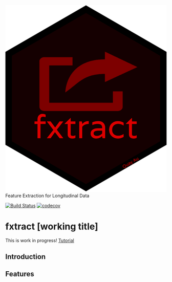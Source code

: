 ![fxtract](https://raw.githubusercontent.com/quayau/fxtract/master/man/figures/hexagon.svg?sanitize=true) Feature Extraction for Longitudinal Data

[![Build Status](https://travis-ci.org/QuayAu/fxtract.svg?branch=master)](https://travis-ci.org/QuayAu/fxtract)
[![codecov](https://codecov.io/gh/QuayAu/fxtract/branch/master/graph/badge.svg)](https://codecov.io/gh/QuayAu/fxtract)

# fxtract [working title] 
This is work in progress!
[Tutorial](https://quayau.github.io/fxtract/)

## Introduction
## Features
